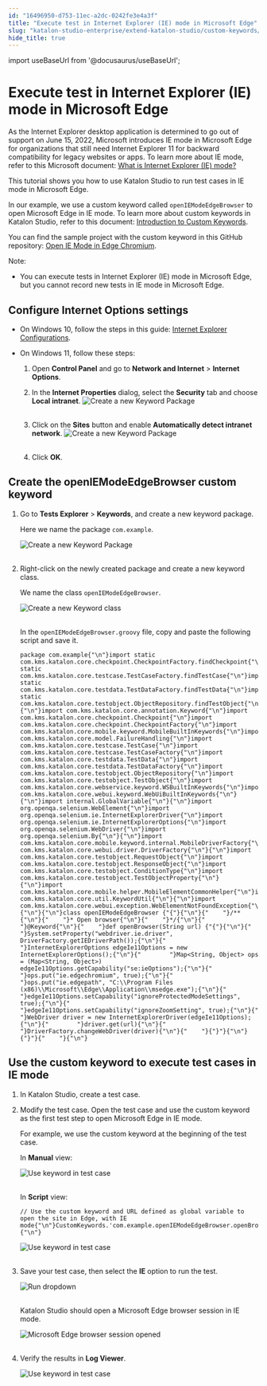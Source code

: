 ```yaml
---
id: "16496950-d753-11ec-a2dc-0242fe3e4a3f"
title: "Execute test in Internet Explorer (IE) mode in Microsoft Edge"
slug: "katalon-studio-enterprise/extend-katalon-studio/custom-keywords/execute-test-in-internet-explorer-ie-mode-in-microsoft-edge"
hide_title: true
---
```

import useBaseUrl from '@docusaurus/useBaseUrl';


# <a id="id" class="anchor_top_offset"/><a id="ariaid-title1" class="anchor_top_offset"/>Execute test in Internet Explorer (IE) mode in Microsoft Edge

<p xmlns="http://www.w3.org/1999/xhtml" className="p">As the Internet Explorer desktop application is determined to go out of support on June 15, 2022, Microsoft introduces IE mode in Microsoft Edge for organizations that still need Internet Explorer 11 for backward compatibility for legacy websites or apps. To learn more about IE mode, refer to this Microsoft document: <a className="xref j-external-link" href="https://docs.microsoft.com/en-us/deployedge/edge-ie-mode" target="_blank">What is Internet Explorer (IE) mode?</a> </p> 
<p xmlns="http://www.w3.org/1999/xhtml" className="p">This tutorial shows you how to use Katalon Studio to run test cases in IE mode in Microsoft Edge.</p> 
<p xmlns="http://www.w3.org/1999/xhtml" className="p">In our example, we use a custom keyword called <code className="ph codeph">openIEModeEdgeBrowser</code> to open Microsoft Edge in IE mode. To learn more about custom keywords in Katalon Studio, refer to this document: <a className="xref j-external-link" href="https://docs.katalon.com/katalon-studio/docs/introduction-to-custom-keywords.html" target="_blank">Introduction to Custom Keywords</a>.</p> 
<p xmlns="http://www.w3.org/1999/xhtml" className="p">You can find the sample project with the custom keyword in this GitHub repository: <a className="xref j-external-link" href="https://github.com/ducnguyen505/Open-IE-Mode-Edge-Sample-Project" target="_blank">Open IE Mode in Edge Chromium</a>.</p> 
<div xmlns="http://www.w3.org/1999/xhtml" className="note note note_note"><span className="note__title">Note:</span> 
  <ul className="ul"><li className="li">You can execute tests in Internet Explorer (IE) mode in Microsoft Edge, but you cannot record new tests in IE mode in Microsoft Edge.</li></ul>
</div>
    

## <a id="id_1" class="anchor_top_offset"/>Configure Internet Options settings

    
      
<ul xmlns="http://www.w3.org/1999/xhtml" className="ul">   <li className="li">     <p className="p">On Windows 10, follow the steps in this guide: <a className="xref j-external-link" href="https://docs.katalon.com/katalon-studio/docs/internet-explorer-configurations.html" target="_blank">Internet         Explorer Configurations</a>.</p>   </li>   <li className="li">     <p className="p">On Windows 11, follow these steps:</p>     <ol className="ol">       <li className="li">         <p className="p">Open <strong className="ph b">Control Panel</strong> and go to <strong className="ph b">Network             and Internet</strong> &gt; <strong className="ph b">Internet Options</strong>.</p>       </li>       <li className="li">         <p className="p">In the <strong className="ph b">Internet Properties</strong> dialog, select the           <strong className="ph b">Security</strong> tab and choose <strong className="ph b">Local             intranet</strong>. <img className="image" src={useBaseUrl("https://github.com/katalon-studio/docs-images/raw/master/katalon-studio/tutorials/run-test-in-edge-with-IE-mode/Internet-Properties-dialog.png")} alt="Create a new Keyword Package" /><br /><br />         </p>       </li>       <li className="li">         <p className="p">Click on the <strong className="ph b">Sites</strong> button and enable           <strong className="ph b">Automatically detect intranet network</strong>. <img className="image" src={useBaseUrl("https://github.com/katalon-studio/docs-images/raw/master/katalon-studio/tutorials/run-test-in-edge-with-IE-mode/Local-intranet-selected.png")} alt="Create a new Keyword Package" /><br /><br />         </p>       </li>       <li className="li">         <p className="p">Click <strong className="ph b">OK</strong>.</p>       </li>     </ol>   </li> </ul> 
    
  

## <a id="id_2" class="anchor_top_offset"/>Create the openIEModeEdgeBrowser custom keyword

<ol xmlns="http://www.w3.org/1999/xhtml" className="ol"><li className="li">     <p className="p">Go to <strong className="ph b">Tests Explorer</strong> &gt;       <strong className="ph b">Keywords</strong>, and create a new keyword package.</p>     <p className="p">Here we name the package <code className="ph codeph">com.example</code>.</p>     <p className="p">       <img className="image" src={useBaseUrl("https://github.com/katalon-studio/docs-images/raw/master/katalon-studio/tutorials/run-test-in-edge-with-IE-mode/KS-Create-new-keyword-package.png")} alt="Create a new Keyword Package" /><br /><br />     </p>   </li><li className="li">     <p className="p">Right-click on the newly created package and create a new       keyword class.</p>     <p className="p">We name the class <code className="ph codeph">openIEModeEdgeBrowser</code>.</p>     <p className="p">       <img className="image" src={useBaseUrl("https://github.com/katalon-studio/docs-images/raw/master/katalon-studio/tutorials/run-test-in-edge-with-IE-mode/KS-Create-new-keyword-class.png")} alt="Create a new Keyword class" /><br /><br />     </p>     <p className="p">In the <code className="ph codeph">openIEModeEdgeBrowser.groovy</code> file, copy and       paste the following script and save it.</p>     <pre className="pre codeblock"><code>package com.example{"\n"}import static com.kms.katalon.core.checkpoint.CheckpointFactory.findCheckpoint{"\n"}import static com.kms.katalon.core.testcase.TestCaseFactory.findTestCase{"\n"}import static com.kms.katalon.core.testdata.TestDataFactory.findTestData{"\n"}import static com.kms.katalon.core.testobject.ObjectRepository.findTestObject{"\n"}{"\n"}import com.kms.katalon.core.annotation.Keyword{"\n"}import com.kms.katalon.core.checkpoint.Checkpoint{"\n"}import com.kms.katalon.core.checkpoint.CheckpointFactory{"\n"}import com.kms.katalon.core.mobile.keyword.MobileBuiltInKeywords{"\n"}import com.kms.katalon.core.model.FailureHandling{"\n"}import com.kms.katalon.core.testcase.TestCase{"\n"}import com.kms.katalon.core.testcase.TestCaseFactory{"\n"}import com.kms.katalon.core.testdata.TestData{"\n"}import com.kms.katalon.core.testdata.TestDataFactory{"\n"}import com.kms.katalon.core.testobject.ObjectRepository{"\n"}import com.kms.katalon.core.testobject.TestObject{"\n"}import com.kms.katalon.core.webservice.keyword.WSBuiltInKeywords{"\n"}import com.kms.katalon.core.webui.keyword.WebUiBuiltInKeywords{"\n"}{"\n"}import internal.GlobalVariable{"\n"}{"\n"}import org.openqa.selenium.WebElement{"\n"}import org.openqa.selenium.ie.InternetExplorerDriver{"\n"}import org.openqa.selenium.ie.InternetExplorerOptions{"\n"}import org.openqa.selenium.WebDriver{"\n"}import org.openqa.selenium.By{"\n"}{"\n"}import com.kms.katalon.core.mobile.keyword.internal.MobileDriverFactory{"\n"}import com.kms.katalon.core.webui.driver.DriverFactory{"\n"}{"\n"}import com.kms.katalon.core.testobject.RequestObject{"\n"}import com.kms.katalon.core.testobject.ResponseObject{"\n"}import com.kms.katalon.core.testobject.ConditionType{"\n"}import com.kms.katalon.core.testobject.TestObjectProperty{"\n"}{"\n"}import com.kms.katalon.core.mobile.helper.MobileElementCommonHelper{"\n"}import com.kms.katalon.core.util.KeywordUtil{"\n"}{"\n"}import com.kms.katalon.core.webui.exception.WebElementNotFoundException{"\n"}{"\n"}{"\n"}class openIEModeEdgeBrowser {"{"}{"\n"}{"    "}/**{"\n"}{"    "}* Open browser{"\n"}{"    "}*/{"\n"}{"    "}@Keyword{"\n"}{"    "}def openBrowser(String url) {"{"}{"\n"}{"        "}System.setProperty("webdriver.ie.driver", DriverFactory.getIEDriverPath());{"\n"}{"        "}InternetExplorerOptions edgeIe11Options = new InternetExplorerOptions();{"\n"}{"        "}Map&lt;String, Object&gt; ops = (Map&lt;String, Object&gt;) edgeIe11Options.getCapability("se:ieOptions");{"\n"}{"        "}ops.put("ie.edgechromium", true);{"\n"}{"        "}ops.put("ie.edgepath", "C:\\Program Files (x86)\\Microsoft\\Edge\\Application\\msedge.exe");{"\n"}{"        "}edgeIe11Options.setCapability("ignoreProtectedModeSettings", true);{"\n"}{"        "}edgeIe11Options.setCapability("ignoreZoomSetting", true);{"\n"}{"        "}WebDriver driver = new InternetExplorerDriver(edgeIe11Options);{"\n"}{"        "}driver.get(url){"\n"}{"        "}DriverFactory.changeWebDriver(driver){"\n"}{"    "}{"}"}{"\n"}{"}"}{"    "}{"\n"}</code></pre>   </li></ol> 

## <a id="concept-1730" class="anchor_top_offset"/>Use the custom keyword to execute test cases in IE mode

<div xmlns="http://www.w3.org/1999/xhtml" className="p"><ol className="ol"><li className="li"><p className="p">In Katalon Studio, create a test case.</p></li><li className="li"><p className="p">Modify the test case. Open the test case and use the custom
        keyword as the first test step to open Microsoft Edge in IE
        mode.</p>
      <p className="p">For example, we use the custom keyword at the beginning of the
        test case.</p>
      <p className="p">In <strong className="ph b">Manual</strong> view:</p>
      <p className="p"><img className="image" src={useBaseUrl("https://github.com/katalon-studio/docs-images/raw/master/katalon-studio/tutorials/run-test-in-edge-with-IE-mode/KS-Test-case-manual-view.png")} alt="Use keyword in test case" /><br /><br /></p>
      <p className="p">In <strong className="ph b">Script</strong> view:</p>
      <pre className="pre codeblock"><code>// Use the custom keyword and URL defined as global variable to open the site in Edge, with IE mode{"\n"}CustomKeywords.'com.example.openIEModeEdgeBrowser.openBrowser'(GlobalVariable.G_SiteURL){"\n"}</code></pre>
      <p className="p"><img className="image" src={useBaseUrl("https://github.com/katalon-studio/docs-images/raw/master/katalon-studio/tutorials/run-test-in-edge-with-IE-mode/KS-Use-custom-keyword-in-test-case.png")} alt="Use keyword in test case" /><br /><br /></p></li><li className="li"><p className="p">Save your test case, then select the <strong className="ph b">IE</strong> option
        to run the test.</p>
      <p className="p"><img className="image" src={useBaseUrl("https://github.com/katalon-studio/docs-images/raw/master/katalon-studio/tutorials/run-test-in-edge-with-IE-mode/KS-Run-dropdown-IE.png")} alt="Run dropdown" /><br /><br /></p>
      <p className="p">Katalon Studio should open a Microsoft Edge browser session in
        IE mode.</p>
      <p className="p"><img className="image" src={useBaseUrl("https://github.com/katalon-studio/docs-images/raw/master/katalon-studio/tutorials/run-test-in-edge-with-IE-mode/AUT-opened-in-IE-mode.png")} alt="Microsoft Edge browser session opened" /><br /><br /></p></li><li className="li"><p className="p">Verify the results in <strong className="ph b">Log Viewer</strong>.</p>
      <p className="p"><img className="image" src={useBaseUrl("https://github.com/katalon-studio/docs-images/raw/master/katalon-studio/tutorials/run-test-in-edge-with-IE-mode/KS-Log-View-results.png")} alt="Use keyword in test case" /><br /><br /></p></li></ol></div>
